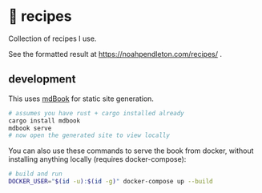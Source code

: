 # 🌮 recipes

Collection of recipes I use.

See the formatted result at https://noahpendleton.com/recipes/ .

## development

This uses [mdBook](https://github.com/rust-lang/mdBook) for static site
generation.

```bash
# assumes you have rust + cargo installed already
cargo install mdbook
mdbook serve
# now open the generated site to view locally
```

You can also use these commands to serve the book from docker, without
installing anything locally (requires docker-compose):

```bash
# build and run
DOCKER_USER="$(id -u):$(id -g)" docker-compose up --build
```
